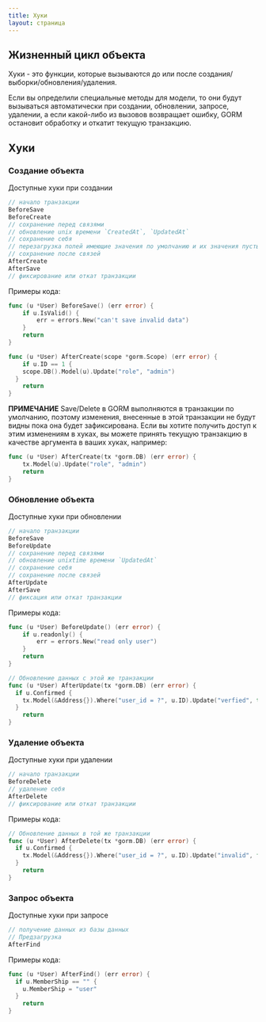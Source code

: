 ```yaml
---
title: Хуки
layout: страница
---
```


## Жизненный цикл объекта

Хуки - это функции, которые вызываются до или после создания/выборки/обновления/удаления.

Если вы определили специальные методы для модели, то они будут вызываться автоматически при создании, обновлении, запросе, удалении, а если какой-либо из вызовов возвращает ошибку, GORM остановит обработку и откатит текущую транзакцию.

## Хуки

### Создание объекта

Доступные хуки при создании

```go
// начало транзакции
BeforeSave
BeforeCreate
// сохранение перед связями
// обновление unix времени `CreatedAt`, `UpdatedAt`
// сохранение себя
// перезагрузка полей имеющие значения по умолчанию и их значения пусты
// сохранение после связей
AfterCreate
AfterSave
// фиксирование или откат транзакции
```

Примеры кода:

```go
func (u *User) BeforeSave() (err error) {
    if u.IsValid() {
        err = errors.New("can't save invalid data")
    }
    return
}

func (u *User) AfterCreate(scope *gorm.Scope) (err error) {
    if u.ID == 1 {
    scope.DB().Model(u).Update("role", "admin")
  }
    return
}
```

**ПРИМЕЧАНИЕ** Save/Delete в GORM выполняются в транзакции по умолчанию, поэтому изменения, внесенные в этой транзакции не будут видны пока она будет зафиксирована. Если вы хотите получить доступ к этим изменениям в хуках, вы можете принять текущую транзакцию в качестве аргумента в ваших хуках, например:

```go
func (u *User) AfterCreate(tx *gorm.DB) (err error) {
    tx.Model(u).Update("role", "admin")
    return
}
```

### Обновление объекта

Доступные хуки при обновлении

```go
// начало транзакции
BeforeSave
BeforeUpdate
// сохранение перед связями
// обновление unixtime времени `UpdatedAt`
// сохранение себя
// сохранение после связей
AfterUpdate
AfterSave
// фиксация или откат транзакции
```

Примеры кода:

```go
func (u *User) BeforeUpdate() (err error) {
    if u.readonly() {
        err = errors.New("read only user")
    }
    return
}

// Обновление данных с этой же транзакции
func (u *User) AfterUpdate(tx *gorm.DB) (err error) {
  if u.Confirmed {
    tx.Model(&Address{}).Where("user_id = ?", u.ID).Update("verfied", true)
  }
    return
}
```

### Удаление объекта

Доступные хуки при удалении

```go
// начало транзакции
BeforeDelete
// удаление себя
AfterDelete
// фиксирование или откат транзакции
```

Примеры кода:

```go
// Обновление данных в той же транзакции 
func (u *User) AfterDelete(tx *gorm.DB) (err error) {
  if u.Confirmed {
    tx.Model(&Address{}).Where("user_id = ?", u.ID).Update("invalid", false)
  }
    return
}
```

### Запрос объекта

Доступные хуки при запросе

```go
// получение данных из базы данных
// Предзагрузка
AfterFind
```

Примеры кода:

```go
func (u *User) AfterFind() (err error) {
  if u.MemberShip == "" {
    u.MemberShip = "user"
  }
    return
}
```
